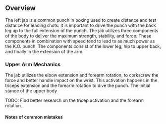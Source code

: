 ## Overview
The left jab is a common punch in boxing used to create distance and test distance for leading shots. It is important to drive the punch with the back leg up to the full extension of the punch. The jab utilizes three components of the body to deliver the maximum strength, stability, and force. These components in combination with speed tend to lead to as much power as the K.O. punch. The components consist of the lower leg, hip to upper back, and finally in the extension of the arm.

### Upper Arm Mechanics
The jab utilizes the elbow extension and forearm rotation, to corkscrew the force and better handle impact on the wrist. This activation happens in the triceps extension and the forearm rotation to dive the punch. The initial stance of the upper body 

TODO: Find better research on the tricep activation and the forearm rotation.

#### Notes of common mistakes

